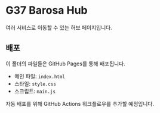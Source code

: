 # G37 Barosa Hub

여러 서비스로 이동할 수 있는 허브 페이지입니다.

## 배포
이 폴더의 파일들은 GitHub Pages를 통해 배포됩니다.
- 메인 파일: `index.html`
- 스타일: `style.css`
- 스크립트: `main.js`

자동 배포를 위해 GitHub Actions 워크플로우를 추가할 예정입니다. 